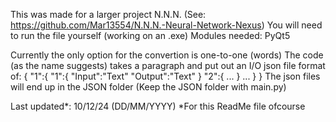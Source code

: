 This was made for a larger project N.N.N. (See: https://github.com/Mar13554/N.N.N.-Neural-Network-Nexus)
You will need to run the file yourself (working on an .exe)
Modules needed: PyQt5 

Currently the only option for the convertion is one-to-one (words)
The code (as the name suggests) takes a paragraph and put out an I/O json file format of:
{
  "1":{
    "1":{
    "Input":"Text"
    "Output":"Text"
    }
    "2":{
    ...
    }
    ...
  }
} 
The json files will end up in the JSON folder (Keep the JSON folder with main.py)

Last updated*: 10/12/24 (DD/MM/YYYY)
*For this ReadMe file ofcourse
